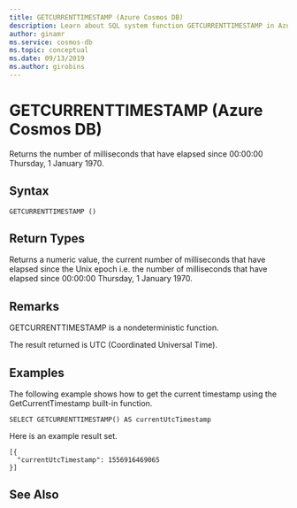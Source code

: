 ```yaml
---
title: GETCURRENTTIMESTAMP (Azure Cosmos DB)
description: Learn about SQL system function GETCURRENTTIMESTAMP in Azure Cosmos DB.
author: ginamr
ms.service: cosmos-db
ms.topic: conceptual
ms.date: 09/13/2019
ms.author: girobins
---
```

# GETCURRENTTIMESTAMP (Azure Cosmos DB)
 Returns the number of milliseconds that have elapsed since 00:00:00 Thursday, 1 January 1970. 
  
## Syntax
  
```  
GETCURRENTTIMESTAMP ()  
```  
  
## Return Types
  
  Returns a numeric value, the current number of milliseconds that have elapsed since the Unix epoch i.e. the number of milliseconds that have elapsed since 00:00:00 Thursday, 1 January 1970.

## Remarks

  GETCURRENTTIMESTAMP is a nondeterministic function.
  
  The result returned is UTC (Coordinated Universal Time).

## Examples
  
  The following example shows how to get the current timestamp using the GetCurrentTimestamp built-in function.
  
```  
SELECT GETCURRENTTIMESTAMP() AS currentUtcTimestamp
```  
  
 Here is an example result set.
  
```  
[{
  "currentUtcTimestamp": 1556916469065
}]  
```


## See Also
